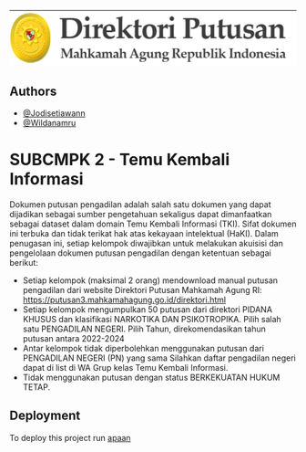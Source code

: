 
![Logo](https://github.com/Jodisetiawann/Dataset-Narkotika_280_294/blob/main/Direktori%20Putusan%20MA.png)


## Authors

- [@Jodisetiawann](https://github.com/Jodisetiawann)
- [@Wildanamru](https://github.com/wildanamru)


# SUBCMPK 2 - Temu Kembali Informasi

Dokumen putusan pengadilan adalah salah satu dokumen yang dapat dijadikan sebagai sumber pengetahuan 
sekaligus dapat dimanfaatkan sebagai dataset dalam domain Temu Kembali Informasi (TKI). Sifat dokumen ini 
terbuka dan tidak terikat hak atas kekayaan intelektual (HaKI). Dalam penugasan ini, setiap kelompok diwajibkan 
untuk melakukan akuisisi dan pengelolaan dokumen putusan pengadilan dengan ketentuan sebagai berikut:

- Setiap kelompok (maksimal 2 orang) mendownload manual putusan pengadilan dari website Direktori Putusan Mahkamah Agung RI: https://putusan3.mahkamahagung.go.id/direktori.html  
- Setiap kelompok mengumpulkan 50 putusan dari direktori PIDANA KHUSUS dan klasifikasi NARKOTIKA DAN PSIKOTROPIKA. Pilih salah satu PENGADILAN NEGERI. Pilih Tahun, direkomendasikan tahun putusan antara 2022-2024 
- Antar kelompok tidak diperbolehkan menggunakan putusan dari PENGADILAN NEGERI (PN) yang sama Silahkan daftar pengadilan negeri dapat di list di WA Grup kelas Temu Kembali Informasi. 
- Tidak menggunakan putusan dengan status BERKEKUATAN HUKUM TETAP.


## Deployment

To deploy this project run <a href="">apaan</a>

